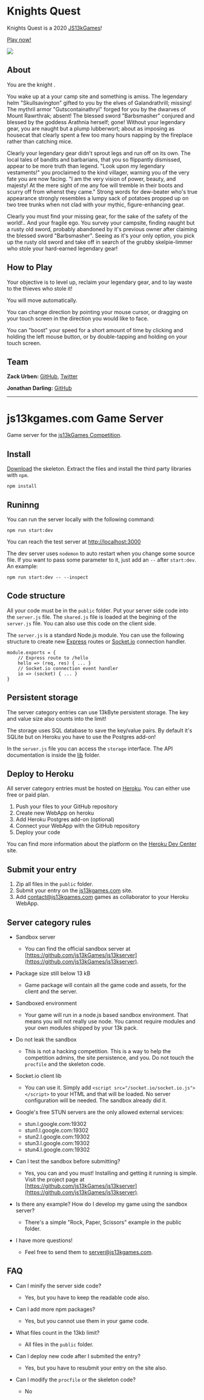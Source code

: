 # Knights Quest

Knights Quest is a 2020 [JS13kGames](https://js13kgames.com/)!

[Play now!](https://knights-quest-submission.herokuapp.com/)

![](img.png)

## About

You are the knight <Name>.

You wake up at a your camp site and something is amiss. The legendary helm "Skullsavington" gifted to you by the elves of Galandrathrill; missing! The mythril armor "Gutscontainathryl" forged for you by the dwarves of Mount Rawrthrak; absent! The blessed sword "Barbsmasher" conjured and blessed by the goddess Arathnia herself; gone! Without your legendary gear, you are naught but a plump lubberwort; about as imposing as housecat that clearly spent a few too many hours napping by the fireplace rather than catching mice.

Clearly your legendary gear didn't sprout legs and run off on its own. The local tales of bandits and barbarians, that you so flippantly dismissed, appear to be more truth than legend. "Look upon my legendary vestaments!" you proclaimed to the kind villager, warning you of the very fate you are now facing. "I am the very vision of power, beauty, and majesty! At the mere sight of me any foe will tremble in their boots and scurry off from whenst they came." Strong words for dew-beater who's true appearance strongly resembles a lumpy sack of potatoes propped up on two tree trunks when not clad with your mythic, figure-enhancing gear.

Clearly you must find your missing gear, for the sake of the safety of the world!.. And your fragile ego. You survey your campsite, finding naught but a rusty old sword, probably abandoned by it's previous owner after claiming the blessed sword "Barbsmasher". Seeing as it's your only option, you pick up the rusty old sword and take off in search of the grubby skelpie-limmer who stole your hard-earned legendary gear!

## How to Play

Your objective is to level up, reclaim your legendary gear, and to lay waste to the thieves who stole it!

You will move automatically.

You can change direction by pointing your mouse cursor, or dragging on your touch screen in the direction you would like to face.

You can "boost" your speed for a short amount of time by clicking and holding the left mouse button, or by double-tapping and holding on your touch screen.

## Team

**Zack Urben:** [GitHub](github.com/zackurben), [Twitter](twitter.com/zackurben)

**Jonathan Darling:** [GitHub](github.com/jmdarling)

---

# js13kgames.com Game Server

Game server for the [js13kGames Competition](http://js13kgames.com/).

## Install

[Download](https://github.com/js13kgames/js13kserver/archive/master.zip) the skeleton. Extract the files and install the third party libraries with `npm`.

    npm install

## Runinng

You can run the server locally with the following command:

    npm run start:dev

You can reach the test server at [http://localhost:3000](http://localhost:3000)

The dev server uses `nodemon` to auto restart when you change some source file. If you want to pass some parameter to it, just add an `--` after `start:dev`. An example:

    npm run start:dev -- --inspect

## Code structure

All your code must be in the `public` folder. Put your server side code into the `server.js` file. The `shared.js` file is loaded at the begining of the `server.js` file. You can also use this code on the client side.

The `server.js` is a standard Node.js module. You can use the following structure to create new [Express](https://expressjs.com/) routes or [Socket.io](https://socket.io/) connection handler.

    module.exports = {
        // Express route to /hello
        hello => (req, res) { ... }
        // Socket.io connection event handler
        io => (socket) { ... }
    }

## Persistent storage

The server category entries can use 13kByte persistent storage. The key and value size also counts into the limit!

The storage uses SQL database to save the key/value pairs. By default it's SQLite but on Heroku you have to use the Postgres add-on!

In the `server.js` file you can access the `storage` interface. The API documentation is inside the [lib](./lib/) folder.

## Deploy to Heroku

All server category entries must be hosted on [Heroku](https://www.heroku.com/). You can either use free or paid plan.

1. Push your files to your GitHub repository
2. Create new WebApp on heroku
3. Add Heroku Postgres add-on (optional)
4. Connect your WebApp with the GitHub repository
5. Deploy your code

You can find more information about the platform on the [Heroku Dev Center](https://devcenter.heroku.com/) site.

## Submit your entry

1. Zip all files in the `public` folder.
2. Submit your entry on the [js13kgames.com](http://js13kgames.com) site.
3. Add [contact@js13kgames.com](mailto:contact@js13kgames.com) games as collaborator to your Heroku WebApp.

## Server category rules

- Sandbox server

  - You can find the official sandbox server at [https://github.com/js13kGames/js13kserver](https://github.com/js13kGames/js13kserver).

- Package size still below 13 kB

  - Game package will contain all the game code and assets, for the client and the server.

- Sandboxed environment

  - Your game will run in a node.js based sandbox environment. That means you will not really use node. You cannot require modules and your own modules shipped by your 13k pack.

- Do not leak the sandbox

  - This is not a hacking competition. This is a way to help the competition admins, the site persistence, and you. Do not touch the `procfile` and the skeleton code.

- Socket.io client lib

  - You can use it. Simply add `<script src="/socket.io/socket.io.js"></script>` to your HTML and that will be loaded. No server configuration will be needed. The sandbox already did it.

- Google's free STUN servers are the only allowed external services:

  - stun.l.google.com:19302
  - stun1.l.google.com:19302
  - stun2.l.google.com:19302
  - stun3.l.google.com:19302
  - stun4.l.google.com:19302

- Can I test the sandbox before submitting?

  - Yes, you can and you must! Installing and getting it running is simple. Visit the project page at [https://github.com/js13kGames/js13kserver](https://github.com/js13kGames/js13kserver).

- Is there any example? How do I develop my game using the sandbox server?

  - There's a simple "Rock, Paper, Scissors" example in the public folder.

- I have more questions!
  - Feel free to send them to [server@js13kgames.com](mailto:server@js13kgames.com).

## FAQ

- Can I minify the server side code?

  - Yes, but you have to keep the readable code also.

- Can I add more npm packages?

  - Yes, but you cannot use them in your game code.

- What files count in the 13kb limit?

  - All files in the `public` folder.

- Can I deploy new code after I submited the entry?

  - Yes, but you have to resubmit your entry on the site also.

- Can I modify the `procfile` or the skeleton code?
  - No

